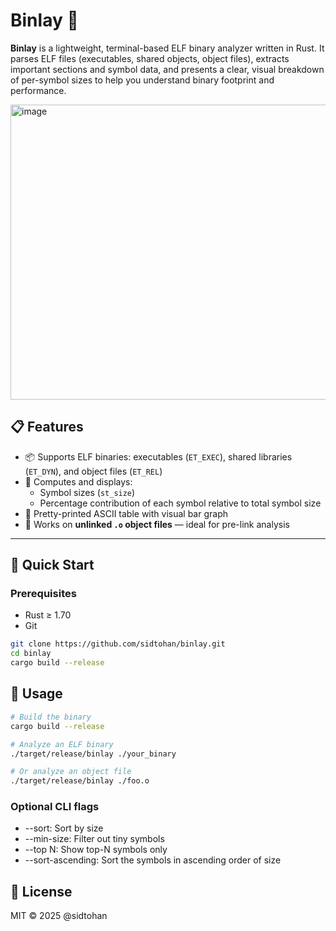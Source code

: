 # Binlay 🧰

**Binlay** is a lightweight, terminal-based ELF binary analyzer written in Rust. It parses ELF files (executables, shared objects, object files), extracts important sections and symbol data, and presents a clear, visual breakdown of per-symbol sizes to help you understand binary footprint and performance.

<img width="963" height="472" alt="image" src="https://github.com/user-attachments/assets/7d365b38-b194-4a42-ae6b-815453d559e9" />


## 📋 Features

- 📦 Supports ELF binaries: executables (`ET_EXEC`), shared libraries (`ET_DYN`), and object files (`ET_REL`)
- 📏 Computes and displays:
  - Symbol sizes (`st_size`)
  - Percentage contribution of each symbol relative to total symbol size
- 🧮 Pretty-printed ASCII table with visual bar graph
- 🔀 Works on **unlinked `.o` object files** — ideal for pre-link analysis

---

## 🚀 Quick Start

### Prerequisites
- Rust ≥ 1.70
- Git

```bash
git clone https://github.com/sidtohan/binlay.git
cd binlay
cargo build --release
```

## 🔧 Usage

```bash
# Build the binary
cargo build --release

# Analyze an ELF binary
./target/release/binlay ./your_binary

# Or analyze an object file
./target/release/binlay ./foo.o
```
### Optional CLI flags 
- --sort: Sort by size
- --min-size: Filter out tiny symbols
- --top N: Show top-N symbols only
- --sort-ascending: Sort the symbols in ascending order of size

## 📜 License

MIT © 2025 @sidtohan
